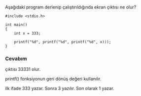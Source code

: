 Aşağıdaki program derlenip çalıştırıldığında ekran çıktısı ne olur?
  
```
#include <stdio.h>

int main()
{
	int x = 333;

	printf("%d", printf("%d", printf("%d", x)));
}

```
### Cevabım

çıktısı 33331 olur.

printf() fonksiyonun geri dönüş değeri kullanılır.

ilk ifade 333 yazar. Sonra 3 yazılır. Son olarak 1 yazar.